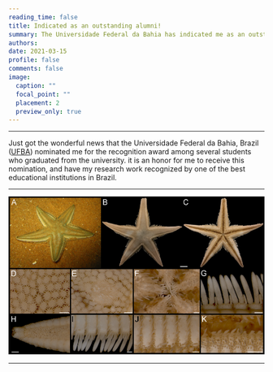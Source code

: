 ```yaml
---
reading_time: false
title: Indicated as an outstanding alumni!
summary: The Universidade Federal da Bahia has indicated me as an outstanding alumni
authors:
date: 2021-03-15
profile: false
comments: false
image:
  caption: ""
  focal_point: ""
  placement: 2
  preview_only: true
---
```


---
Just got the wonderful news that the Universidade Federal da Bahia, Brazil ([UFBA](https://www.ufba.br)) nominated me for the recognition award among several students who 
graduated from the university. it is an honor for me to receive this nomination, and have my research work recognized by one of the best educational institutions in Brazil.

---

![paper_asteroidea](https://raw.githubusercontent.com/lrmartins/lrmartins/master/content/post/Paper_asteroidea/featured.jpg "paper_asteroidea")

---
